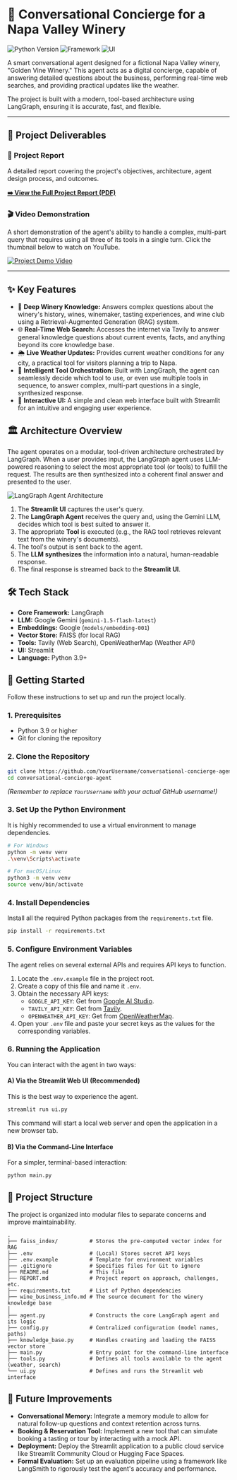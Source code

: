 # 🍇 Conversational Concierge for a Napa Valley Winery

![Python Version](https://img.shields.io/badge/Python-3.9%2B-blue)
![Framework](https://img.shields.io/badge/Framework-LangGraph-orange)
![UI](https://img.shields.io/badge/UI-Streamlit-red)

A smart conversational agent designed for a fictional Napa Valley winery, "Golden Vine Winery." This agent acts as a digital concierge, capable of answering detailed questions about the business, performing real-time web searches, and providing practical updates like the weather.

The project is built with a modern, tool-based architecture using LangGraph, ensuring it is accurate, fast, and flexible.

---

## 🚀 Project Deliverables

### 📄 Project Report

A detailed report covering the project's objectives, architecture, agent design process, and outcomes.

**[➡️ View the Full Project Report (PDF)](https://github.com/Saransh-aggarwal/conversational-agent/blob/main/Conversational_Concierge_Project_Checklist.pdf)**

### 🎬 Video Demonstration

A short demonstration of the agent's ability to handle a complex, multi-part query that requires using all three of its tools in a single turn. Click the thumbnail below to watch on YouTube.

[![Project Demo Video](https://img.youtube.com/vi/UUvDzDP3rwE/hqdefault.jpg)](https://youtu.be/UUvDzDP3rwE)

---

## ✨ Key Features

-   🧠 **Deep Winery Knowledge:** Answers complex questions about the winery's history, wines, winemaker, tasting experiences, and wine club using a Retrieval-Augmented Generation (RAG) system.
-   🌐 **Real-Time Web Search:** Accesses the internet via Tavily to answer general knowledge questions about current events, facts, and anything beyond its core knowledge base.
-   🌦️ **Live Weather Updates:** Provides current weather conditions for any city, a practical tool for visitors planning a trip to Napa.
-   🤖 **Intelligent Tool Orchestration:** Built with LangGraph, the agent can seamlessly decide which tool to use, or even use multiple tools in sequence, to answer complex, multi-part questions in a single, synthesized response.
-   💬 **Interactive UI:** A simple and clean web interface built with Streamlit for an intuitive and engaging user experience.

## 🏛️ Architecture Overview

The agent operates on a modular, tool-driven architecture orchestrated by LangGraph. When a user provides input, the LangGraph agent uses LLM-powered reasoning to select the most appropriate tool (or tools) to fulfill the request. The results are then synthesized into a coherent final answer and presented to the user.

![LangGraph Agent Architecture](https://github.com/Saransh-aggarwal/conversational-agent/blob/main/architecture%20(2).png?raw=true)

1.  The **Streamlit UI** captures the user's query.
2.  The **LangGraph Agent** receives the query and, using the Gemini LLM, decides which tool is best suited to answer it.
3.  The appropriate **Tool** is executed (e.g., the RAG tool retrieves relevant text from the winery's documents).
4.  The tool's output is sent back to the agent.
5.  The **LLM synthesizes** the information into a natural, human-readable response.
6.  The final response is streamed back to the **Streamlit UI**.

## 🛠️ Tech Stack

-   **Core Framework:** LangGraph
-   **LLM:** Google Gemini (`gemini-1.5-flash-latest`)
-   **Embeddings:** Google (`models/embedding-001`)
-   **Vector Store:** FAISS (for local RAG)
-   **Tools:** Tavily (Web Search), OpenWeatherMap (Weather API)
-   **UI:** Streamlit
-   **Language:** Python 3.9+

## 🚀 Getting Started

Follow these instructions to set up and run the project locally.

### 1. Prerequisites

-   Python 3.9 or higher
-   Git for cloning the repository

### 2. Clone the Repository

```bash
git clone https://github.com/YourUsername/conversational-concierge-agent.git
cd conversational-concierge-agent
```
*(Remember to replace `YourUsername` with your actual GitHub username!)*

### 3. Set Up the Python Environment

It is highly recommended to use a virtual environment to manage dependencies.

```bash
# For Windows
python -m venv venv
.\venv\Scripts\activate

# For macOS/Linux
python3 -m venv venv
source venv/bin/activate
```

### 4. Install Dependencies

Install all the required Python packages from the `requirements.txt` file.

```bash
pip install -r requirements.txt
```

### 5. Configure Environment Variables

The agent relies on several external APIs and requires API keys to function.

1.  Locate the `.env.example` file in the project root.
2.  Create a copy of this file and name it `.env`.
3.  Obtain the necessary API keys:
    -   `GOOGLE_API_KEY`: Get from [Google AI Studio](https://aistudio.google.com/app/apikey).
    -   `TAVILY_API_KEY`: Get from [Tavily](https://tavily.com/).
    -   `OPENWEATHER_API_KEY`: Get from [OpenWeatherMap](https://openweathermap.org/api).
4.  Open your `.env` file and paste your secret keys as the values for the corresponding variables.

### 6. Running the Application

You can interact with the agent in two ways:

#### A) Via the Streamlit Web UI (Recommended)

This is the best way to experience the agent.

```bash
streamlit run ui.py
```

This command will start a local web server and open the application in a new browser tab.

#### B) Via the Command-Line Interface

For a simpler, terminal-based interaction:

```bash
python main.py
```

## 📂 Project Structure

The project is organized into modular files to separate concerns and improve maintainability.

```
.
├── faiss_index/          # Stores the pre-computed vector index for RAG
├── .env                  # (Local) Stores secret API keys
├── .env.example          # Template for environment variables
├── .gitignore            # Specifies files for Git to ignore
├── README.md             # This file
├── REPORT.md             # Project report on approach, challenges, etc.
├── requirements.txt      # List of Python dependencies
├── wine_business_info.md # The source document for the winery knowledge base
│
├── agent.py              # Constructs the core LangGraph agent and its logic
├── config.py             # Centralized configuration (model names, paths)
├── knowledge_base.py     # Handles creating and loading the FAISS vector store
├── main.py               # Entry point for the command-line interface
├── tools.py              # Defines all tools available to the agent (weather, search)
└── ui.py                 # Defines and runs the Streamlit web interface
```

## 🔮 Future Improvements

-   **Conversational Memory:** Integrate a memory module to allow for natural follow-up questions and context retention across turns.
-   **Booking & Reservation Tool:** Implement a new tool that can simulate booking a tasting or tour by interacting with a mock API.
-   **Deployment:** Deploy the Streamlit application to a public cloud service like Streamlit Community Cloud or Hugging Face Spaces.
-   **Formal Evaluation:** Set up an evaluation pipeline using a framework like LangSmith to rigorously test the agent's accuracy and performance.

